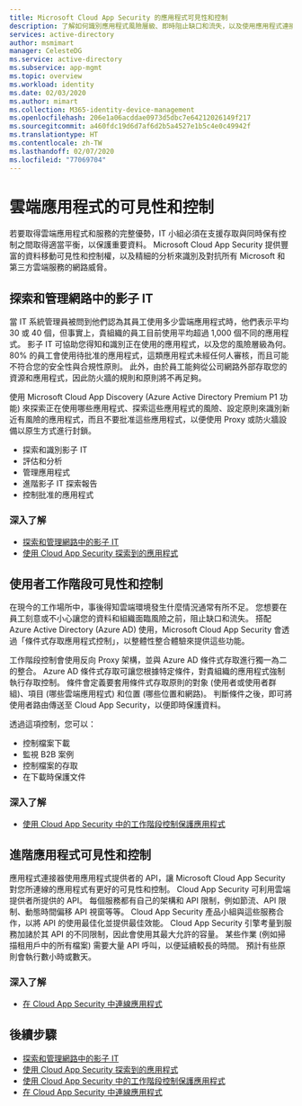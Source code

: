 ```yaml
---
title: Microsoft Cloud App Security 的應用程式可見性和控制
description: 了解如何識別應用程式風險層級、即時阻止缺口和流失，以及使用應用程式連接器來利用提供者 API，以達到可見性和治理。
services: active-directory
author: msmimart
manager: CelesteDG
ms.service: active-directory
ms.subservice: app-mgmt
ms.topic: overview
ms.workload: identity
ms.date: 02/03/2020
ms.author: mimart
ms.collection: M365-identity-device-management
ms.openlocfilehash: 206e1a06acddae0973d5dbc7e64212026149f217
ms.sourcegitcommit: a460fdc19d6d7af6d2b5a4527e1b5c4e0c49942f
ms.translationtype: HT
ms.contentlocale: zh-TW
ms.lasthandoff: 02/07/2020
ms.locfileid: "77069704"
---
```

# <a name="cloud-app-visibility-and-control"></a>雲端應用程式的可見性和控制

若要取得雲端應用程式和服務的完整優勢，IT 小組必須在支援存取與同時保有控制之間取得適當平衡，以保護重要資料。 Microsoft Cloud App Security 提供豐富的資料移動可見性和控制權，以及精細的分析來識別及對抗所有 Microsoft 和第三方雲端服務的網路威脅。

## <a name="discover-and-manage-shadow-it-in-your-network"></a>探索和管理網路中的影子 IT

當 IT 系統管理員被問到他們認為其員工使用多少雲端應用程式時，他們表示平均 30 或 40 個，但事實上，貴組織的員工目前使用平均超過 1,000 個不同的應用程式。 影子 IT 可協助您得知和識別正在使用的應用程式，以及您的風險層級為何。 80% 的員工會使用待批准的應用程式，這類應用程式未經任何人審核，而且可能不符合您的安全性與合規性原則。 此外，由於員工能夠從公司網路外部存取您的資源和應用程式，因此防火牆的規則和原則將不再足夠。

使用 Microsoft Cloud App Discovery (Azure Active Directory Premium P1 功能) 來探索正在使用哪些應用程式、探索這些應用程式的風險、設定原則來識別新近有風險的應用程式，而且不要批准這些應用程式，以便使用 Proxy 或防火牆設備以原生方式進行封鎖。

- 探索和識別影子 IT
- 評估和分析
- 管理應用程式
- 進階影子 IT 探索報告
- 控制批准的應用程式
 
### <a name="learn-more"></a>深入了解

- [探索和管理網路中的影子 IT](https://docs.microsoft.com/cloud-app-security/tutorial-shadow-it)
- [使用 Cloud App Security 探索到的應用程式](https://docs.microsoft.com/cloud-app-security/discovered-apps)
 
## <a name="user-session-visibility-and-control"></a>使用者工作階段可見性和控制 

在現今的工作場所中，事後得知雲端環境發生什麼情況通常有所不足。 您想要在員工刻意或不小心讓您的資料和組織面臨風險之前，阻止缺口和流失。 搭配 Azure Active Directory (Azure AD) 使用，Microsoft Cloud App Security 會透過「條件式存取應用程式控制」，以整體性整合體驗來提供這些功能。 

工作階段控制會使用反向 Proxy 架構，並與 Azure AD 條件式存取進行獨一為二的整合。 Azure AD 條件式存取可讓您根據特定條件，對貴組織的應用程式強制執行存取控制。 條件會定義要套用條件式存取原則的對象 (使用者或使用者群組)、項目 (哪些雲端應用程式) 和位置 (哪些位置和網路)。 判斷條件之後，即可將使用者路由傳送至 Cloud App Security，以便即時保護資料。  

透過這項控制，您可以：  
- 控制檔案下載
- 監視 B2B 案例  
- 控制檔案的存取  
- 在下載時保護文件  
 
### <a name="learn-more"></a>深入了解

- [使用 Cloud App Security 中的工作階段控制保護應用程式](https://docs.microsoft.com/cloud-app-security/proxy-intro-aad)
 
## <a name="advanced-app-visibility-and-controls"></a>進階應用程式可見性和控制 

應用程式連接器使用應用程式提供者的 API，讓 Microsoft Cloud App Security 對您所連線的應用程式有更好的可見性和控制。 Cloud App Security 可利用雲端提供者所提供的 API。 每個服務都有自己的架構和 API 限制，例如節流、API 限制、動態時間偏移 API 視窗等等。 Cloud App Security 產品小組與這些服務合作，以將 API 的使用最佳化並提供最佳效能。 Cloud App Security 引擎考量到服務加諸於其 API 的不同限制，因此會使用其最大允許的容量。 某些作業 (例如掃描租用戶中的所有檔案) 需要大量 API 呼叫，以便延續較長的時間。 預計有些原則會執行數小時或數天。 
 
### <a name="learn-more"></a>深入了解  

- [在 Cloud App Security 中連線應用程式](https://docs.microsoft.com/cloud-app-security/enable-instant-visibility-protection-and-governance-actions-for-your-apps)

## <a name="next-steps"></a>後續步驟

- [探索和管理網路中的影子 IT](https://docs.microsoft.com/cloud-app-security/tutorial-shadow-it)
- [使用 Cloud App Security 探索到的應用程式](https://docs.microsoft.com/cloud-app-security/discovered-apps)
- [使用 Cloud App Security 中的工作階段控制保護應用程式](https://docs.microsoft.com/cloud-app-security/proxy-intro-aad)
- [在 Cloud App Security 中連線應用程式](https://docs.microsoft.com/cloud-app-security/enable-instant-visibility-protection-and-governance-actions-for-your-apps)
